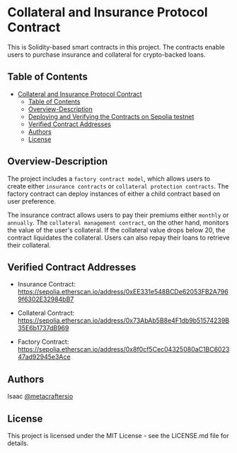 # Collateral and Insurance Protocol Contract

This is Solidity-based smart contracts in this project. The contracts enable users to purchase insurance and collateral for crypto-backed loans.

## Table of Contents

- [Collateral and Insurance Protocol Contract](#collateral-and-insurance-protocol-contract)
  - [Table of Contents](#table-of-contents)
  - [Overview-Description](#overview-description)
  - [Deploying and Verifying the Contracts on Sepolia testnet](#deploying-and-verifying-the-contracts-on-sepolia-testnet)
  - [Verified Contract Addresses](#verified-contract-addresses)
  - [Authors](#authors)
  - [License](#license)

## Overview-Description

The project includes a `factory contract model`, which allows users to create either `insurance contracts` or `collateral protection contracts`.
The factory contract can deploy instances of either a child contract based on user preference.

The insurance contract allows users to pay their premiums either `monthly` or `annually`.
The `collateral management contract`, on the other hand, monitors the value of the user's collateral.
If the collateral value drops below 20, the contract liquidates the collateral. Users can also repay their loans to retrieve their collateral.


## Verified Contract Addresses

- Insurance Contract:
  https://sepolia.etherscan.io/address/0xEE331e548BCDe62053FB2A7969f6302E32984bB7

- Collateral Contract:
  https://sepolia.etherscan.io/address/0x73AbAb5B8e4F1db9b51574239B35E6b1737dB969

- Factory Contract:
  https://sepolia.etherscan.io/address/0x8f0cf5Cec04325080aC1BC602347ad92945e3Ace

## Authors

Isaac
[@metacraftersio](https://twitter.com/0xkyng)

## License

This project is licensed under the MIT License - see the LICENSE.md file for details.
